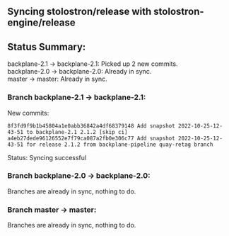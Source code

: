 ## Syncing stolostron/release with stolostron-engine/release

## Status Summary:

backplane-2.1 -> backplane-2.1: Picked up 2 new commits.  
backplane-2.0 -> backplane-2.0: Already in sync.  
master -> master: Already in sync.  

### Branch backplane-2.1 -> backplane-2.1:

New commits:

```
8f3fd9f9b1b45804a1e0abb36842a4df68379148 Add snapshot 2022-10-25-12-43-51 to backplane-2.1 2.1.2 [skip ci]
a4eb27dede96126552e7f79ca087a2fb0e306c77 Add snapshot 2022-10-25-12-43-51 for release 2.1.2 from backplane-pipeline quay-retag branch
```

Status: Syncing successful

### Branch backplane-2.0 -> backplane-2.0:

Branches are already in sync, nothing to do.

### Branch master -> master:

Branches are already in sync, nothing to do.
